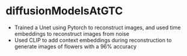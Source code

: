 # diffusionModelsAtGTC

- Trained a Unet using Pytorch to reconstruct images, and used time embeddings to reconstruct images from noise
- Used CLIP to add context embeddings during reconstruction to generate images of flowers with a 96% accuracy
